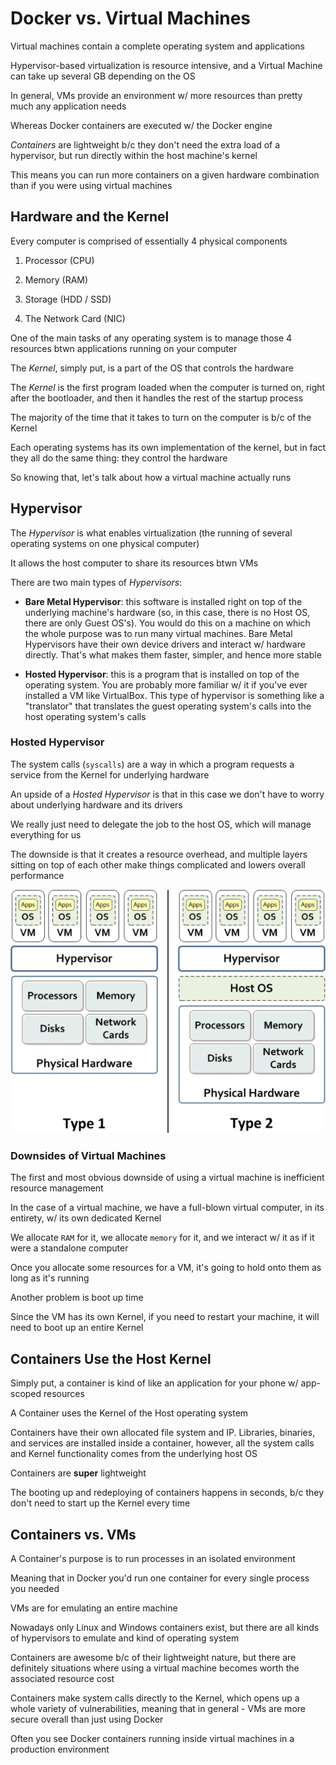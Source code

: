 # Docker vs. Virtual Machines

Virtual machines contain a complete operating system and applications

Hypervisor-based virtualization is resource intensive, and a Virtual Machine can take up several GB depending on the OS

In general, VMs provide an environment w/ more resources than pretty much any application needs

Whereas Docker containers are executed w/ the Docker engine

*Containers* are lightweight b/c they don't need the extra load of a hypervisor, but run directly within the host machine's kernel

This means you can run more containers on a given hardware combination than if you were using virtual machines

## Hardware and the Kernel

Every computer is comprised of essentially 4 physical components

1. Processor (CPU)

2. Memory (RAM)

3. Storage (HDD / SSD)

4. The Network Card (NIC)

One of the main tasks of any operating system is to manage those 4 resources btwn applications running on your computer

The *Kernel*, simply put, is a part of the OS that controls the hardware

The *Kernel* is the first program loaded when the computer is turned on, right after the bootloader, and then it handles the rest of the startup process

The majority of the time that it takes to turn on the computer is b/c of the Kernel

Each operating systems has its own implementation of the kernel, but in fact they all do the same thing: they control the hardware

So knowing that, let's talk about how a virtual machine actually runs

## Hypervisor

The *Hypervisor* is what enables virtualization (the running of several operating systems on one physical computer)

It allows the host computer to share its resources btwn VMs

There are two main types of *Hypervisors*:

* **Bare Metal Hypervisor**: this software is installed right on top of the underlying machine's hardware (so, in this case, there is no Host OS, there are only Guest OS's). You would do this on a machine on which the whole purpose was to run many virtual machines. Bare Metal Hypervisors have their own device drivers and interact w/ hardware directly. That's what makes them faster, simpler, and hence more stable

* **Hosted Hypervisor**: this is a program that is installed on top of the operating system. You are probably more familiar w/ it if you've ever installed a VM like VirtualBox. This type of hypervisor is something like a "translator" that translates the guest operating system's calls into the host operating system's calls

### Hosted Hypervisor

The system calls (`syscalls`) are a way in which a program requests a service from the Kernel for underlying hardware

An upside of a *Hosted Hypervisor* is that in this case we don't have to worry about underlying hardware and its drivers

We really just need to delegate the job to the host OS, which will manage everything for us

The downside is that it creates a resource overhead, and multiple layers sitting on top of each other make things complicated and lowers overall performance

![Bare Metal (Type 1) and Hosted (Type 2) Hypervisors](../../img/bare-metal-and-hosted-hypervisors.png)

### Downsides of Virtual Machines

The first and most obvious downside of using a virtual machine is inefficient resource management

In the case of a virtual machine, we have a full-blown virtual computer, in its entirety, w/ its own dedicated Kernel

We allocate `RAM` for it, we allocate `memory` for it, and we interact w/ it as if it were a standalone computer

Once you allocate some resources for a VM, it's going to hold onto them as long as it's running

Another problem is boot up time

Since the VM has its own Kernel, if you need to restart your machine, it will need to boot up an entire Kernel

## Containers Use the Host Kernel

Simply put, a container is kind of like an application for your phone w/ app-scoped resources

A Container uses the Kernel of the Host operating system

Containers have their own allocated file system and IP. Libraries, binaries, and services are installed inside a container, however, all the system calls and Kernel functionality comes from the underlying host OS

Containers are **super** lightweight

The booting up and redeploying of containers happens in seconds, b/c they don't need to start up the Kernel every time

## Containers vs. VMs

A Container's purpose is to run processes in an isolated environment

Meaning that in Docker you'd run one container for every single process you needed

VMs are for emulating an entire machine

Nowadays only Linux and Windows containers exist, but there are all kinds of hypervisors to emulate and kind of operating system

Containers are awesome b/c of their lightweight nature, but there are definitely situations where using a virtual machine becomes worth the associated resource cost

Containers make system calls directly to the Kernel, which opens up a whole variety of vulnerabilities, meaning that in general - VMs are more secure overall than just using Docker

Often you see Docker containers running inside virtual machines in a production environment
